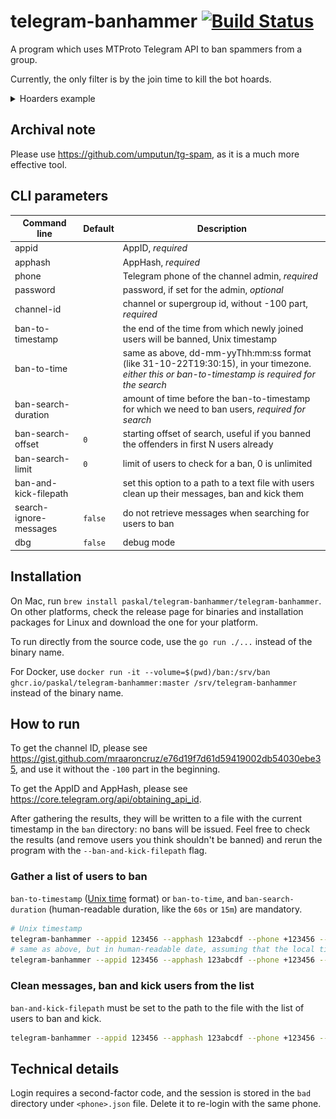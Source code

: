 # telegram-banhammer [![Build Status](https://github.com/paskal/telegram-banhammer/workflows/build/badge.svg)](https://github.com/paskal/telegram-banhammer/actions)

A program which uses MTProto Telegram API to ban spammers from a group.

Currently, the only filter is by the join time to kill the bot hoards.

<details><summary>Hoarders example</summary>

![](images/hoard.png)
</details>

## Archival note

Please use https://github.com/umputun/tg-spam, as it is a much more effective tool.

## CLI parameters

| Command line           | Default | Description                                                                                                                                      |
|------------------------|---------|--------------------------------------------------------------------------------------------------------------------------------------------------|
| appid                  |         | AppID, _required_                                                                                                                                |
| apphash                |         | AppHash, _required_                                                                                                                              |
| phone                  |         | Telegram phone of the channel admin, _required_                                                                                                  |
| password               |         | password, if set for the admin, _optional_                                                                                                       |
| channel-id             |         | channel or supergroup id, without -100 part, _required_                                                                                          |
| ban-to-timestamp       |         | the end of the time from which newly joined users will be banned, Unix timestamp                                                                 |
| ban-to-time            |         | same as above, dd-mm-yyThh:mm:ss format (like 31-10-22T19:30:15), in your timezone. _either this or ban-to-timestamp is required for the search_ |
| ban-search-duration    |         | amount of time before the ban-to-timestamp for which we need to ban users, _required for search_                                                 |
| ban-search-offset      | `0`     | starting offset of search, useful if you banned the offenders in first N users already                                                           |
| ban-search-limit       | `0`     | limit of users to check for a ban, 0 is unlimited                                                                                                |
| ban-and-kick-filepath  |         | set this option to a path to a text file with users clean up their messages, ban and kick them                                                   |
| search-ignore-messages | `false` | do not retrieve messages when searching for users to ban                                                                                         |
| dbg                    | `false` | debug mode                                                                                                                                       |
## Installation

On Mac, run `brew install paskal/telegram-banhammer/telegram-banhammer`. On other platforms, check the release page for binaries and installation packages for Linux and download the one for your platform.

To run directly from the source code, use the `go run ./...` instead of the binary name.

For Docker, use `docker run -it --volume=$(pwd)/ban:/srv/ban ghcr.io/paskal/telegram-banhammer:master /srv/telegram-banhammer` instead of the binary name.

## How to run

To get the channel ID, please see https://gist.github.com/mraaroncruz/e76d19f7d61d59419002db54030ebe35, and use it without the `-100` part in the beginning.

To get the AppID and AppHash, please see https://core.telegram.org/api/obtaining_api_id.

After gathering the results, they will be written to a file with the current timestamp in the `ban` directory: no bans will be issued. Feel free to check the results (and remove users you think shouldn't be banned) and rerun the program with the `--ban-and-kick-filepath` flag.

### Gather a list of users to ban

`ban-to-timestamp` ([Unix time](https://en.wikipedia.org/wiki/Unix_time) format) or `ban-to-time`, and `ban-search-duration` (human-readable duration, like the `60s` or `15m`) are mandatory.

```bash
# Unix timestamp
telegram-banhammer --appid 123456 --apphash 123abcdf --phone +123456 --password "pass_if_present" --channel-id 1234567 --ban-to-timestamp 1666887600 --ban-search-duration 3m
# same as above, but in human-readable date, assuming that the local timezone is UTC+2
telegram-banhammer --appid 123456 --apphash 123abcdf --phone +123456 --password "pass_if_present" --channel-id 1234567 --ban-to-time 27-10-22T18:20:00 --ban-search-duration 3m
```

### Clean messages, ban and kick users from the list

`ban-and-kick-filepath` must be set to the path to the file with the list of users to ban and kick.

```bash
telegram-banhammer --appid 123456 --apphash 123abcdf --phone +123456 --password "pass_if_present" --ban-and-kick-filepath ban/telegram-banhammer-2022-10-28T22-03-40.users.csv
```

## Technical details

Login requires a second-factor code, and the session is stored in the `bad` directory under `<phone>.json` file. Delete it to re-login with the same phone.

